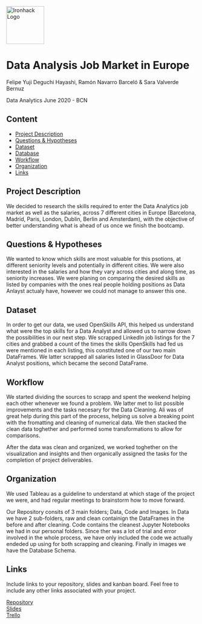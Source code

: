 <img src="https://bit.ly/2VnXWr2" alt="Ironhack Logo" width="100"/>

# Data Analysis Job Market in Europe
Felipe Yuji Deguchi Hayashi, Ramón Navarro Barceló & Sara Valverde Bernuz

Data Analytics June 2020 - BCN

## Content
- [Project Description](#project-description)
- [Questions & Hypotheses](#questions-hypotheses)
- [Dataset](#dataset)
- [Database](#database)
- [Workflow](#workflow)
- [Organization](#organization)
- [Links](#links)

## Project Description
We decided to research the skills required to enter the Data Analytics job market as well as the salaries, across 7 different cities in Europe (Barcelona, Madrid, Paris, London, Dublin, Berlin and Amsterdam), with the objective of better understanding what is ahead of us once we finish the bootcamp.

## Questions & Hypotheses
We wanted to know which skills are most valuable for this psotions, at different seniority levels and potentially in different cities. 
We were also interested in the salaries and how they vary across cities and along time, as seniority increases.
We were planing on comparing the desired skills as listed by companies with the ones real people holding positions as Data Anlayst actualy have, however we could not manage to answer this one.

## Dataset
In order to get our data, we used OpenSkills API, this helped us understand what were the top skills for  a Data Analyst and allowed us to narrow down the possibilities in our next step.
We scrapped LinkedIn job listings for the 7 cities and grabbed a count of the times the skills OpenSkills had fed us were mentioned in each listing, this constituted one of our two main DataFrames.
We latter scrapped all salaries listed in GlassDoor for Data Analyst positions, which became the second DataFrame.

## Workflow
We started dividing the sources to scrapp and spent the weekend helping each other whenever we found a problem. We latter met to list possible improvements and the tasks necesary for the Data Cleaning. Ali was of great help during this part of the process, helping us solve a breaking point with the fromatting and cleaning of numerical data. We then stacked the clean data toghether and performed some transformations to allow for comparisons. 

After the data was clean and organized, we worked toghether on the visualization and insights and then organically assigned the tasks for the completion of project deliverables.

## Organization
We used Tableau as a guideline to understand at which stage of the project we were, and had regular meetings to brainstorm how to move forward.

Our Repository consits of 3 main folders; Data, Code and Images.
In Data we have 2 sub-folders, raw and clean containign the DataFrames in the before and after cleaning.
Code contains the cleanest Jupyter Notebooks we had in our personal folders.  Since ther was a lot of trial and error involved in the whole process, we have only included the code we actually endeded up using for both scrapping and cleaning.
 Finally in images we have the Database Schema.

## Links
Include links to your repository, slides and kanban board. Feel free to include any other links associated with your project.

[Repository](https://github.com/ramonnavarrob/Project-Week-3-Data-Thieves.git)  
[Slides](https://drive.google.com/file/d/163dOmIQC8yrbEYAfs8iRljRgvrc3tZxh/view)  
[Trello](https://trello.com/b/SRAGf8yU/project-3)  